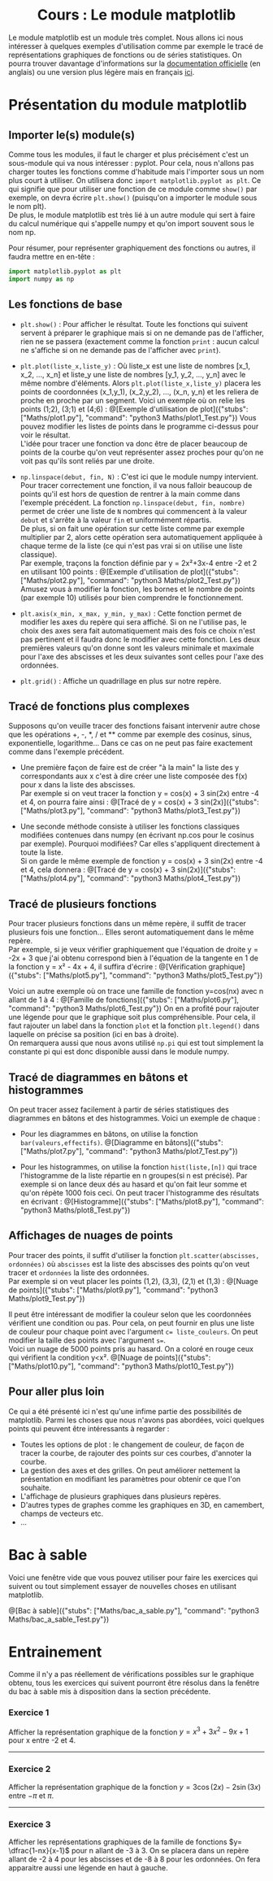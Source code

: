 <h1> <center>Cours : Le module matplotlib</center></h1>

Le module matplotlib est un module très complet. Nous allons ici nous intéresser à quelques exemples d'utilisation comme par exemple le tracé de représentations graphiques de fonctions ou de séries statistiques. On pourra trouver davantage d'informations sur la [documentation officielle](https://matplotlib.org/index.html) (en anglais) ou une version plus légère mais en français [ici](http://chamilo1.grenet.fr/ujf/courses/FAMILIARISATIONAVECPYTHONSUITEANACON/document/Python/matplotlib.pdf).

# Présentation du module matplotlib

## Importer le(s) module(s)

Comme tous les modules, il faut le charger et plus précisément c'est un sous-module qui va nous intéresser : pyplot. Pour cela, nous n'allons pas charger toutes les fonctions comme d'habitude mais l'importer sous un nom plus court à utiliser. On utilisera donc `import matplotlib.pyplot as plt`. Ce qui signifie que pour utiliser une fonction de ce module comme `show()` par exemple, on devra écrire `plt.show()` (puisqu'on a importer le module sous le nom plt).  
De plus, le module matplotlib est très lié à un autre module qui sert à faire du calcul numérique qui s'appelle numpy et qu'on import souvent sous le nom np. 

Pour résumer, pour représenter graphiquement des fonctions ou autres, il faudra mettre en en-tête :
```python
import matplotlib.pyplot as plt
import numpy as np
```

## Les fonctions de base

+ `plt.show()` : Pour afficher le résultat. Toute les fonctions qui suivent servent à préparer le graphique mais si on ne demande pas de l'afficher, rien ne se passera (exactement comme la fonction `print` : aucun calcul ne s'affiche si on ne demande pas de l'afficher avec `print`).

+ `plt.plot(liste_x,liste_y)` : Où liste_x est une liste de nombres [x_1, x_2, ..., x_n] et liste_y une liste de nombres [y_1, y_2, ..., y_n] avec le même nombre d'éléments. Alors `plt.plot(liste_x,liste_y)` placera les points de coordonnées (x_1,y_1), (x_2,y_2), ..., (x_n, y_n) et les reliera de proche en proche par un segment. Voici un exemple où on relie les points (1;2), (3;1) et (4;6) :
  @[Exemple d'utilisation de plot]({"stubs": ["Maths/plot1.py"], "command": "python3 Maths/plot1_Test.py"})
  Vous pouvez modifier les listes de points dans le programme ci-dessus pour voir le résultat.  
  L'idée pour tracer une fonction va donc être de placer beaucoup de points de la courbe qu'on veut représenter assez proches pour qu'on ne voit pas qu'ils sont reliés par une droite.
  
+ `np.linspace(debut, fin, N)` : C'est ici que le module numpy intervient. Pour tracer correctement une fonction, il va nous falloir beaucoup de points qu'il est hors de question de rentrer à la main comme dans l'exemple précédent. La fonction `np.linspace(debut, fin, nombre)` permet de créer une liste de `N` nombres qui commencent à la valeur `debut` et s'arrête à la valeur `fin` et uniformément répartis.  
  De plus, si on fait une opération sur cette liste comme par exemple multiplier par 2, alors cette opération sera automatiquement appliquée à chaque terme de la liste (ce qui n'est pas vrai si on utilise une liste classique).  
  Par exemple, traçons la fonction définie par y = 2x²+3x-4 entre -2 et 2 en utilisant 100 points :
  @[Exemple d'utilisation de plot]({"stubs": ["Maths/plot2.py"], "command": "python3 Maths/plot2_Test.py"})
  Amusez vous à modifier la fonction, les bornes et le nombre de points (par exemple 10) utilisés pour bien comprendre le fonctionnement.
  
+ `plt.axis(x_min, x_max, y_min, y_max)` : Cette fonction permet de modifier les axes du repère qui sera affiché. Si on ne l'utilise pas, le choix des axes sera fait automatiquement mais des fois ce choix n'est pas pertinent et il faudra donc le modifier avec cette fonction. Les deux premières valeurs qu'on donne sont les valeurs minimale et maximale pour l'axe des abscisses et les deux suivantes sont celles pour l'axe des ordonnées.

+ `plt.grid()` : Affiche un quadrillage en plus sur notre repère.

## Tracé de fonctions plus complexes

Supposons qu'on veuille tracer des fonctions faisant intervenir autre chose que les opérations +, -, \*, / et ** comme par exemple des cosinus, sinus, exponentielle, logarithme... Dans ce cas on ne peut pas faire exactement comme dans l'exemple précédent.

+ Une première façon de faire est de créer "à la main" la liste des y correspondants aux x c'est à dire créer une liste composée des f(x) pour x dans la liste des abscisses.  
  Par exemple si on veut tracer la fonction y = cos(x) + 3 sin(2x) entre -4 et 4, on pourra faire ainsi :
  @[Tracé de y = cos(x) + 3 sin(2x)]({"stubs": ["Maths/plot3.py"], "command": "python3 Maths/plot3_Test.py"})
  
+ Une seconde méthode consiste à utiliser les fonctions classiques modifiées contenues dans numpy (en écrivant np.cos pour le cosinus par exemple). Pourquoi modifiées? Car elles s'appliquent directement à toute la liste.  
  Si on garde le même exemple de fonction y = cos(x) + 3 sin(2x) entre -4 et 4, cela donnera :
  @[Tracé de y = cos(x) + 3 sin(2x)]({"stubs": ["Maths/plot4.py"], "command": "python3 Maths/plot4_Test.py"})

## Tracé de plusieurs fonctions

Pour tracer plusieurs fonctions dans un même repère, il suffit de tracer plusieurs fois une fonction... Elles seront automatiquement dans le même repère.  
Par exemple, si je veux vérifier graphiquement que l'équation de droite y = -2x + 3 que j'ai obtenu correspond bien à l'équation de la tangente en 1 de la fonction y = x² - 4x + 4, il suffira d'écrire : 
@[Vérification graphique]({"stubs": ["Maths/plot5.py"], "command": "python3 Maths/plot5_Test.py"})

Voici un autre exemple où on trace une famille de fonction y=cos(nx) avec n allant de 1 à 4 :
@[Famille de fonctions]({"stubs": ["Maths/plot6.py"], "command": "python3 Maths/plot6_Test.py"})
On en a profité pour rajouter une légende pour que le graphique soit plus compréhensible. Pour cela, il faut rajouter un label dans la fonction `plot` et la fonction `plt.legend()` dans laquelle on précise sa position (ici en bas à droite).  
On remarquera aussi que nous avons utilisé `np.pi` qui est tout simplement la constante pi qui est donc disponible aussi dans le module numpy.

## Tracé de diagrammes en bâtons et histogrammes

On peut tracer assez facilement à partir de séries statistiques des diagrammes en bâtons et des histogrammes. Voici un exemple de chaque :

+ Pour les diagrammes en bâtons, on utilise la fonction `bar(valeurs,effectifs)`.
  @[Diagramme en bâtons]({"stubs": ["Maths/plot7.py"], "command": "python3 Maths/plot7_Test.py"})

+ Pour les histogrammes, on utilise la fonction `hist(liste,[n])` qui trace l'histogramme de la liste répartie en n groupes(si n est précisé).
  Par exemple si on lance deux dés au hasard et qu'on fait leur somme  et qu'on répète 1000 fois ceci. On peut tracer l'histogramme des résultats en écrivant :
  @[Histogramme]({"stubs": ["Maths/plot8.py"], "command": "python3 Maths/plot8_Test.py"})

## Affichages de nuages de points

Pour tracer des points, il suffit d'utiliser la fonction `plt.scatter(abscisses, ordonnées)` où `abscisses` est la liste des abscisses des points qu'on veut tracer et `ordonnées` la liste des ordonnées.  
Par exemple si on veut placer les points (1,2), (3,3), (2,1) et (1,3) :
@[Nuage de points]({"stubs": ["Maths/plot9.py"], "command": "python3 Maths/plot9_Test.py"})

Il peut être intéressant de modifier la couleur selon que les coordonnées vérifient une condition ou pas. Pour cela, on peut fournir en plus une liste de couleur pour chaque point avec l'argument `c= liste_couleurs`. On peut modifier la taille des points avec l'argument `s=`.  
Voici un nuage de 5000 points pris au hasard. On a coloré en rouge ceux qui vérifient la condition y<x².
@[Nuage de points]({"stubs": ["Maths/plot10.py"], "command": "python3 Maths/plot10_Test.py"})

## Pour aller plus loin

Ce qui a été présenté ici n'est qu'une infime partie des possibilités de matplotlib. 
Parmi les choses que nous n'avons pas abordées, voici quelques points qui peuvent être intéressants à regarder :
+ Toutes les options de plot : le changement de couleur, de façon de tracer la courbe, de rajouter des points sur ces courbes, d'annoter la courbe.
+ La gestion des axes et des grilles. On peut améliorer nettement la présentation en modifiant les paramètres pour obtenir ce que l'on souhaite.
+ L'affichage de plusieurs graphiques dans plusieurs repères.
+ D'autres types de graphes comme les graphiques en 3D, en camembert, champs de vecteurs etc.
+ ...

# Bac à sable

Voici une fenêtre vide que vous pouvez utiliser pour faire les exercices qui suivent ou tout simplement essayer de nouvelles choses en utilisant matplotlib.

@[Bac à sable]({"stubs": ["Maths/bac_a_sable.py"], "command": "python3 Maths/bac_a_sable_Test.py"})


# Entrainement 

Comme il n'y a pas réellement de vérifications possibles sur le graphique obtenu, tous les exercices qui suivent pourront être résolus dans la fenêtre du bac à sable mis à disposition dans la section précédente.

### Exercice 1

Afficher la représentation graphique de la fonction $`y = x^3 + 3x^2-9x+1`$ pour x entre -2 et 4.

---

### Exercice 2

Afficher la représentation graphique de la fonction $`y = 3 \cos(2x) - 2 \sin(3x)`$ entre $`-\pi`$ et $`\pi`$.

---

### Exercice 3

Afficher les représentations graphiques de la famille de fonctions $`y= \dfrac{1-nx}{x-1}`$ pour n allant de -3 à 3. On se placera dans un repère allant de -2 à 4 pour les abscisses et de -8 à 8 pour les ordonnées. On fera apparaitre aussi une légende en haut à gauche. 
